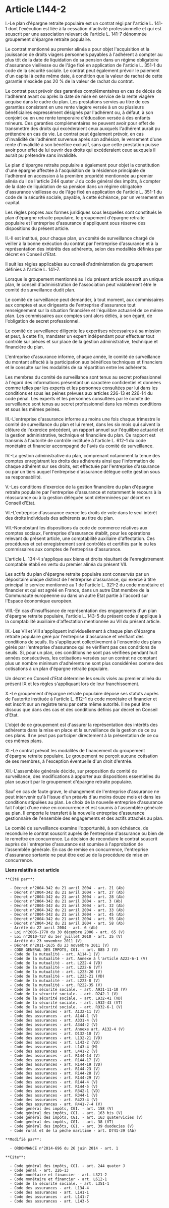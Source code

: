 # Article L144-2

I.-Le plan d'épargne retraite populaire est un contrat régi par l'article L. 141-1 dont l'exécution est liée à la cessation
d'activité professionnelle et qui est souscrit par une association relevant de l'article L. 141-7 dénommée groupement
d'épargne retraite populaire. 

Le contrat mentionné au premier alinéa a pour objet l'acquisition et la jouissance de droits viagers personnels payables à
l'adhérent à compter au plus tôt de la date de liquidation de sa pension dans un régime obligatoire d'assurance vieillesse ou
de l'âge fixé en application de l'article L. 351-1 du code de la sécurité sociale. Le contrat peut également prévoir le
paiement d'un capital à cette même date, à condition que la valeur de rachat de cette garantie n'excède pas 20 % de la valeur
de rachat du contrat. 

Le contrat peut prévoir des garanties complémentaires en cas de décès de l'adhérent avant ou après la date de mise en service
de la rente viagère acquise dans le cadre du plan. Les prestations servies au titre de ces garanties consistent en une rente
viagère versée à un ou plusieurs bénéficiaires expressément désignés par l'adhérent ou, à défaut, à son conjoint ou en une
rente temporaire d'éducation versée à des enfants mineurs. Ces garanties complémentaires ne peuvent avoir pour effet de
transmettre des droits qui excéderaient ceux auxquels l'adhérent aurait pu prétendre en cas de vie. Le contrat peut également
prévoir, en cas d'invalidité de l'adhérent survenue après son adhésion, le versement d'une rente d'invalidité à son bénéfice
exclusif, sans que cette prestation puisse avoir pour effet de lui ouvrir des droits qui excéderaient ceux auxquels il aurait
pu prétendre sans invalidité. 

Le plan d'épargne retraite populaire a également pour objet la constitution d'une épargne affectée à l'acquisition de la
résidence principale de l'adhérent en accession à la première propriété mentionnée au premier alinéa du I de l'article 244
quater J du code général des impôts, à compter de la date de liquidation de sa pension dans un régime obligatoire d'assurance
vieillesse ou de l'âge fixé en application de l'article L. 351-1 du code de la sécurité sociale, payable, à cette échéance,
par un versement en capital. 

Les règles propres aux formes juridiques sous lesquelles sont constitués le plan d'épargne retraite populaire, le groupement
d'épargne retraite populaire et l'entreprise d'assurance s'appliquent sous réserve des dispositions du présent article. 

II.-Il est institué, pour chaque plan, un comité de surveillance chargé de veiller à la bonne exécution du contrat par
l'entreprise d'assurance et à la représentation des intérêts des adhérents, selon des modalités définies par décret en
Conseil d'Etat. 

Il suit les règles applicables au conseil d'administration du groupement définies à l'article L. 141-7. 

Lorsque le groupement mentionné au I du présent article souscrit un unique plan, le conseil d'administration de l'association
peut valablement être le comité de surveillance dudit plan. 

Le comité de surveillance peut demander, à tout moment, aux commissaires aux comptes et aux dirigeants de l'entreprise
d'assurance tout renseignement sur la situation financière et l'équilibre actuariel de ce même plan. Les commissaires aux
comptes sont alors déliés, à son égard, de l'obligation de secret professionnel. 

Le comité de surveillance diligente les expertises nécessaires à sa mission et peut, à cette fin, mandater un expert
indépendant pour effectuer tout contrôle sur pièces et sur place de la gestion administrative, technique et financière du
plan. 

L'entreprise d'assurance informe, chaque année, le comité de surveillance du montant affecté à la participation aux bénéfices
techniques et financiers et le consulte sur les modalités de sa répartition entre les adhérents. 

Les membres du comité de surveillance sont tenus au secret professionnel à l'égard des informations présentant un caractère
confidentiel et données comme telles par les experts et les personnes consultées par lui dans les conditions et sous les
peines prévues aux articles 226-13 et 226-14 du code pénal. Les experts et les personnes consultées par le comité de
surveillance sont tenus au secret professionnel dans les mêmes conditions et sous les mêmes peines. 

III.-L'entreprise d'assurance informe au moins une fois chaque trimestre le comité de surveillance du plan et lui remet, dans
les six mois qui suivent la clôture de l'exercice précédent, un rapport annuel sur l'équilibre actuariel et la gestion
administrative, technique et financière du plan. Ce rapport est transmis à l'autorité de contrôle instituée à l'article L.
612-1 du code monétaire et financier accompagné de l'avis du comité de surveillance. 

IV.-La gestion administrative du plan, comprenant notamment la tenue des comptes enregistrant les droits des adhérents ainsi
que l'information de chaque adhérent sur ses droits, est effectuée par l'entreprise d'assurance ou par un tiers auquel
l'entreprise d'assurance délègue cette gestion sous sa responsabilité. 

V.-Les conditions d'exercice de la gestion financière du plan d'épargne retraite populaire par l'entreprise d'assurance et
notamment le recours à la réassurance ou à la gestion déléguée sont déterminées par décret en Conseil d'Etat. 

VI.-L'entreprise d'assurance exerce les droits de vote dans le seul intérêt des droits individuels des adhérents au titre du
plan. 

VII.-Nonobstant les dispositions du code de commerce relatives aux comptes sociaux, l'entreprise d'assurance établit, pour
les opérations relevant du présent article, une comptabilité auxiliaire d'affectation. Ces procédures et cet enregistrement
sont contrôlés et certifiés par le ou les commissaires aux comptes de l'entreprise d'assurance. 

L'article L. 134-4 s'applique aux biens et droits résultant de l'enregistrement comptable établi en vertu du premier alinéa
du présent VII. 

Les actifs du plan d'épargne retraite populaire sont conservés par un dépositaire unique distinct de l'entreprise
d'assurance, qui exerce à titre principal le service mentionné au 1 de l'article L. 321-2 du code monétaire et financier et
qui est agréé en France, dans un autre Etat membre de la Communauté européenne ou dans un autre Etat partie à l'accord sur
l'Espace économique européen. 

VIII.-En cas d'insuffisance de représentation des engagements d'un plan d'épargne retraite populaire, l'article L. 143-5 du
présent code s'applique à la comptabilité auxiliaire d'affectation mentionnée au VII du présent article. 

IX.-Les VII et VIII s'appliquent individuellement à chaque plan d'épargne retraite populaire géré par l'entreprise
d'assurance et vérifiant des conditions de seuils. Ils s'appliquent collectivement à l'ensemble des plans gérés par
l'entreprise d'assurance qui ne vérifient pas ces conditions de seuils. Si, pour un plan, ces conditions ne sont pas
vérifiées pendant huit années consécutives, les cotisations versées sur un contrat ne comptant plus un nombre minimum
d'adhérents ne sont plus considérées comme des cotisations à un plan d'épargne retraite populaire. 

Un décret en Conseil d'Etat détermine les seuils visés au premier alinéa du présent IX et les règles s'appliquant lors de
leur franchissement. 

X.-Le groupement d'épargne retraite populaire dépose ses statuts auprès de l'autorité instituée à l'article L. 612-1 du code
monétaire et financier et est inscrit sur un registre tenu par cette même autorité. Il ne peut être dissous que dans des cas
et des conditions définis par décret en Conseil d'Etat. 

L'objet de ce groupement est d'assurer la représentation des intérêts des adhérents dans la mise en place et la surveillance
de la gestion de ce ou ces plans. Il ne peut pas participer directement à la présentation de ce ou ces mêmes plans. 

XI.-Le contrat prévoit les modalités de financement du groupement d'épargne retraite populaire. Le groupement ne perçoit
aucune cotisation de ses membres, à l'exception éventuelle d'un droit d'entrée. 

XII.-L'assemblée générale décide, sur proposition du comité de surveillance, des modifications à apporter aux dispositions
essentielles du plan souscrit par le groupement d'épargne retraite populaire. 

Sauf en cas de faute grave, le changement de l'entreprise d'assurance ne peut intervenir qu'à l'issue d'un préavis d'au moins
douze mois et dans les conditions stipulées au plan. Le choix de la nouvelle entreprise d'assurance fait l'objet d'une mise
en concurrence et est soumis à l'assemblée générale au plan. Il emporte le transfert à la nouvelle entreprise d'assurance
gestionnaire de l'ensemble des engagements et des actifs attachés au plan. 

Le comité de surveillance examine l'opportunité, à son échéance, de reconduire le contrat souscrit auprès de l'entreprise
d'assurance ou bien de le remettre en concurrence. La décision de reconduire le contrat souscrit auprès de l'entreprise
d'assurance est soumise à l'approbation de l'assemblée générale. En cas de remise en concurrence, l'entreprise d'assurance
sortante ne peut être exclue de la procédure de mise en concurrence.

**Liens relatifs à cet article**

	**Cité par**:

	  - Décret n°2004-342 du 21 avril 2004 - art. 21 (Ab)
	  - Décret n°2004-342 du 21 avril 2004 - art. 27 (Ab)
	  - Décret n°2004-342 du 21 avril 2004 - art. 28 (Ab)
	  - Décret n°2004-342 du 21 avril 2004 - art. 3 (Ab)
	  - Décret n°2004-342 du 21 avril 2004 - art. 32 (Ab)
	  - Décret n°2004-342 du 21 avril 2004 - art. 33 (Ab)
	  - Décret n°2004-342 du 21 avril 2004 - art. 45 (Ab)
	  - Décret n°2004-342 du 21 avril 2004 - art. 55 (Ab)
	  - Décret n°2004-342 du 21 avril 2004 - art. 58 (Ab)
	  - Arrêté du 22 avril 2004 - art. 6 (Ab)
	  - Loi n°2006-1770 du 30 décembre 2006 - art. 65 (V)
	  - Loi n°2010-737 du 1er juillet 2010 - art. 35 (V)
	  - Arrêté du 23 novembre 2011 (V)
	  - Décret n°2011-1635 du 23 novembre 2011 (V)
	  - CODE GENERAL DES IMPOTS, CGI. - art. 885 J (V)
	  - Code de la mutualité - art. A114-1 (V)
	  - Code de la mutualité - art. Annexe à l'article A223-6-1 (V)
	  - Code de la mutualité - art. L222-4 (VD)
	  - Code de la mutualité - art. L222-6 (VT)
	  - Code de la mutualité - art. L223-20 (V)
	  - Code de la mutualité - art. L223-21 (VD)
	  - Code de la mutualité - art. L223-8 (V)
	  - Code de la mutualité - art. R222-35 (V)
	  - Code de la sécurité sociale. - art. A931-11-10 (V)
	  - Code de la sécurité sociale. - art. D242-1 (V)
	  - Code de la sécurité sociale. - art. L932-41 (VD)
	  - Code de la sécurité sociale. - art. L932-43 (VT)
	  - Code de la sécurité sociale. - art. R932-6-1 (V)
	  - Code des assurances - art. A132-11 (V)
	  - Code des assurances - art. A144-1 (V)
	  - Code des assurances - art. A331-4 (V)
	  - Code des assurances - art. A344-2 (V)
	  - Code des assurances - art. Annexe art. A132-4 (V)
	  - Code des assurances - art. D132-10 (V)
	  - Code des assurances - art. L132-21 (VD)
	  - Code des assurances - art. L143-2 (VD)
	  - Code des assurances - art. L143-4 (M)
	  - Code des assurances - art. L441-2 (V)
	  - Code des assurances - art. R144-14 (V)
	  - Code des assurances - art. R144-17 (V)
	  - Code des assurances - art. R144-19 (VD)
	  - Code des assurances - art. R144-23 (V)
	  - Code des assurances - art. R144-28 (V)
	  - Code des assurances - art. R144-29 (V)
	  - Code des assurances - art. R144-4 (V)
	  - Code des assurances - art. R144-5 (V)
	  - Code des assurances - art. R342-1 (VD)
	  - Code des assurances - art. R344-1 (V)
	  - Code des assurances - art. R423-4 (V)
	  - Code des assurances - art. R441-7-4 (V)
	  - Code général des impôts, CGI. - art. 158 (V)
	  - Code général des impôts, CGI. - art. 163 bis (V)
	  - Code général des impôts, CGI. - art. 163 quatervicies (V)
	  - Code général des impôts, CGI. - art. 38 (VT)
	  - Code général des impôts, CGI. - art. 39 duodecies (V)
	  - Code rural et de la pêche maritime - art. D741-39 (Ab)

	**Modifié par**:

	  - ORDONNANCE n°2014-696 du 26 juin 2014 - art. 1

	**Cite**:

	  - Code général des impôts, CGI. - art. 244 quater J
	  - Code pénal - art. 226-13
	  - Code monétaire et financier - art. L321-2
	  - Code monétaire et financier - art. L612-1
	  - Code de la sécurité sociale. - art. L351-1
	  - Code des assurances - art. L134-4
	  - Code des assurances - art. L141-1
	  - Code des assurances - art. L141-7
	  - Code des assurances - art. L143-5
